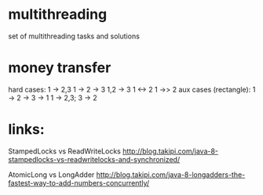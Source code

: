 multithreading
==============

set of multithreading tasks and solutions

money transfer
==============
hard cases:
1 -> 2,3
1 -> 2 -> 3
1,2 -> 3
1 <-> 2
1 ->> 2
aux cases (rectangle):
1 -> 2 -> 3 -> 1
1 -> 2,3; 3 -> 2

links:
=============

StampedLocks vs ReadWriteLocks
http://blog.takipi.com/java-8-stampedlocks-vs-readwritelocks-and-synchronized/

AtomicLong vs LongAdder
http://blog.takipi.com/java-8-longadders-the-fastest-way-to-add-numbers-concurrently/